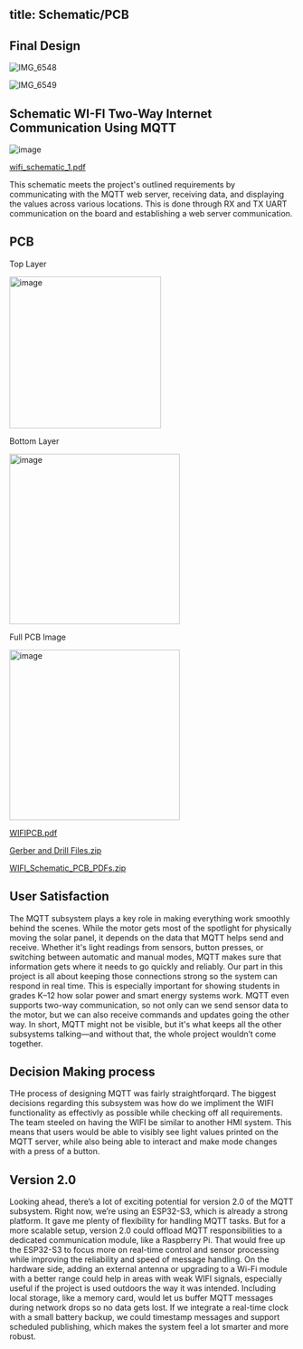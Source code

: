 title: Schematic/PCB
---

## Final Design


![IMG_6548](https://github.com/user-attachments/assets/2486428a-1d86-4083-94bf-e89d954788d7)

![IMG_6549](https://github.com/user-attachments/assets/42ba48a8-55fd-4947-a306-ca619398150e)



## Schematic WI-FI Two-Way Internet Communication Using MQTT

![image](https://github.com/user-attachments/assets/b50dc292-9f08-4729-be37-c32dfcc6f4c4)






[wifi_schematic_1.pdf](https://github.com/user-attachments/files/20032067/wifi_schematic_1.pdf)




This schematic meets the project's outlined requirements by communicating with the MQTT web server, receiving data, and displaying the values across various locations. This is done through RX and TX UART communication on the board and establishing a web server communication.


## PCB



Top Layer

<img width="268" alt="image" src="https://github.com/user-attachments/assets/5e01db68-9875-4cfb-9b88-5b326a931cc3" />



Bottom Layer

<img width="301" alt="image" src="https://github.com/user-attachments/assets/4db6a076-b345-4568-808b-d9b23df0b5fb" />


Full PCB Image

<img width="301" alt="image" src="https://github.com/user-attachments/assets/94b46763-3ff1-4361-9c3b-915194860bcf" />


[WIFIPCB.pdf](https://github.com/user-attachments/files/19714302/WIFIPCB.pdf)


[Gerber and Drill Files.zip](https://github.com/user-attachments/files/20049250/Gerber.and.Drill.Files.1.zip)

[WIFI_Schematic_PCB_PDFs.zip](https://github.com/user-attachments/files/20049257/WIFI_Schematic_PCB_PDFs.1.zip)

## User Satisfaction
The MQTT subsystem plays a key role in making everything work smoothly behind the scenes. While the motor gets most of the spotlight for physically moving the solar panel, it depends on the data that MQTT helps send and receive. Whether it's light readings from sensors, button presses, or switching between automatic and manual modes, MQTT makes sure that information gets where it needs to go quickly and reliably. Our part in this project is all about keeping those connections strong so the system can respond in real time. This is especially important for showing students in grades K–12 how solar power and smart energy systems work. MQTT even supports two-way communication, so not only can we send sensor data to the motor, but we can also receive commands and updates going the other way. In short, MQTT might not be visible, but it's what keeps all the other subsystems talking—and without that, the whole project wouldn’t come together.


## Decision Making process
THe process of designing MQTT was fairly straightforqard. The biggest decisions regarding this subsystem was how do we impliment the WIFI functionality as effectivly as possible while checking off all requirements. The team steeled on having the WIFI be similar to another HMI system. This means that users would be able to visibly see light values printed on the MQTT server, while also being able to interact and make mode changes with a press of a button. 




## Version 2.0
Looking ahead, there’s a lot of exciting potential for version 2.0 of the MQTT subsystem. Right now, we’re using an ESP32-S3, which is already a strong platform. It gave me plenty of flexibility for handling MQTT tasks. But for a more scalable setup, version 2.0 could offload MQTT responsibilities to a dedicated communication module, like a Raspberry Pi. That would free up the ESP32-S3 to focus more on real-time control and sensor processing while improving the reliability and speed of message handling.
On the hardware side, adding an external antenna or upgrading to a Wi-Fi module with a better range could help in areas with weak WIFI signals, especially useful if the project is used outdoors the way it was intended. Including local storage, like a memory card, would let us buffer MQTT messages during network drops so no data gets lost. If we integrate a real-time clock with a small battery backup, we could timestamp messages and support scheduled publishing, which makes the system feel a lot smarter and more robust.








